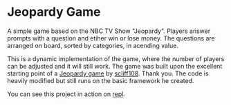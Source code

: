  # Jeopardy Game
 A simple game based on the NBC TV Show "Jeopardy". Players answer prompts with a question and etiher win or lose money. The questions are arranged on board, sorted by categories, in acending value.

This is a dynamic implementation of the game, where the number of players can be adjusted and it will still work. The game was built upon the excellent starting point of a [Jeopardy game](https://github.com/scliff108/Jeopardy) by [scliff108](https://github.com/scliff108/). Thank you. The code is heavily modified but still runs on the basic framework he created.

You can see this project in action on [repl](https://jeopardygame.troop129.repl.co/).